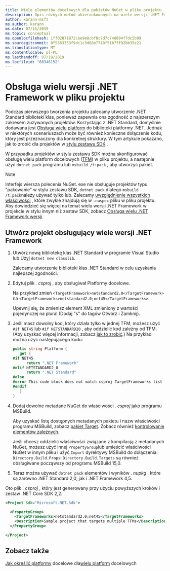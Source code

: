 ```yaml
---
title: Wiele elementów docelowych dla pakietów NuGet w pliku projektu
description: Opis różnych metod ukierunkowanych na wiele wersji .NET Framework z jednego pakietu NuGet.
author: karann-msft
ms.author: karann
ms.date: 07/15/2019
ms.topic: conceptual
ms.openlocfilehash: 1ff02871872cee9e8cbf8c7d7c74d804f7dc5b99
ms.sourcegitcommit: 0f5363353f9dc1c3d68e7718f51b7ff92bb35e21
ms.translationtype: MT
ms.contentlocale: pl-PL
ms.lasthandoff: 07/19/2019
ms.locfileid: "68346152"
---
```

# <a name="support-multiple-net-framework-versions-in-your-project-file"></a>Obsługa wielu wersji .NET Framework w pliku projektu

Podczas pierwszego tworzenia projektu zalecamy utworzenie .NET Standard biblioteki klas, ponieważ zapewnia ona zgodność z najszerszym zakresem zużywanych projektów. Korzystając z .NET Standard, domyślnie dodawana jest [Obsługa wielu platform](/dotnet/standard/library-guidance/cross-platform-targeting) do biblioteki platformy .NET. Jednak w niektórych scenariuszach może być również konieczne dołączenie kodu, który jest przeznaczony dla konkretnej struktury. W tym artykule pokazano, jak to zrobić dla projektów w [stylu zestawu SDK](../resources/check-project-format.md) .

W przypadku projektów w stylu zestawu SDK można skonfigurować obsługę wielu platform docelowych ([TFM](/dotnet/standard/frameworks)) w pliku projektu, a następnie użyć `dotnet pack` programu lub `msbuild /t:pack` , aby utworzyć pakiet.

> [!NOTE]
> Interfejs wiersza polecenia NuGet. exe nie obsługuje projektów typu "pakowanie" w stylu zestawu SDK, `dotnet pack` dlatego `msbuild /t:pack`należy używać tylko lub. Zalecamy [uwzględnienie wszystkich właściwości](../reference/msbuild-targets.md#pack-target) , które zwykle znajdują się w `.nuspec` pliku w pliku projektu. Aby dowiedzieć się więcej na temat wielu wersji .NET Framework w projekcie w stylu innym niż zestaw SDK, zobacz [Obsługa wielu .NET Framework wersji](supporting-multiple-target-frameworks.md).

## <a name="create-a-project-that-supports-multiple-net-framework-versions"></a>Utwórz projekt obsługujący wiele wersji .NET Framework

1. Utwórz nową bibliotekę klas .NET Standard w programie Visual Studio lub Użyj `dotnet new classlib`.

   Zalecamy utworzenie biblioteki klas .NET Standard w celu uzyskania najlepszej zgodności.

2. Edytuj plik *. csproj* , aby obsługiwał Platformy docelowe.

   Na przykład zmień `<TargetFramework>netstandard2.0</TargetFramework>` na `<TargetFrameworks>netstandard2.0;net45</TargetFrameworks>`.

   Upewnij się, że zmienisz element XML zmieniony z wartości pojedynczej na plural (Dodaj "s" do tagów Otwórz i Zamknij).

3. Jeśli masz dowolny kod, który działa tylko w jednej TFM, możesz użyć `#if NET45` lub `#if NETSTANDARD20` , aby oddzielić kod zależny od TFM. (Aby uzyskać więcej informacji, zobacz [jak to zrobić](/dotnet/core/tutorials/libraries#how-to-multitarget).) Na przykład można użyć następującego kodu:

   ```csharp
   public string Platform {
      get {
   #if NET45
         return ".NET Framework"
   #elif NETSTANDARD2_0
         return ".NET Standard"
   #else
   #error This code block does not match csproj TargetFrameworks list
   #endif
      }
   }
   ```

4. Dodaj dowolne metadane NuGet do właściwości *. csproj* jako programu MSBuild.

   Aby uzyskać listę dostępnych metadanych pakietu i nazw właściwości programu MSBuild, zobacz [pakiet Target](../reference/msbuild-targets.md#pack-target). Zobacz również [kontrolowanie elementów zależnych](../consume-packages/package-references-in-project-files.md#controlling-dependency-assets).

   Jeśli chcesz oddzielić właściwości związane z kompilacją z metadanych NuGet, możesz użyć innej `PropertyGroup`lub umieścić właściwości NuGet w innym pliku i użyć `Import` dyrektywy MSBuild do dołączenia. `Directory.Build.Props`i `Directory.Build.Targets` są również obsługiwane począwszy od programu MSBuild 15,0.

5. Teraz można używać `dotnet pack` elementów i wyników *. nupkg* , które są zarówno .NET Standard 2,0, jak i .NET Framework 4,5.

Oto plik *. csproj* , który jest generowany przy użyciu powyższych kroków i zestaw .NET Core SDK 2,2.

```xml
<Project Sdk="Microsoft.NET.Sdk">

  <PropertyGroup>
    <TargetFrameworks>netstandard2.0;net45</TargetFrameworks>
    <Description>Sample project that targets multiple TFMs</Description>
  </PropertyGroup>

</Project>
```

## <a name="see-also"></a>Zobacz także

[Jak określić platformy](/dotnet/standard/frameworks#how-to-specify-target-frameworks)
docelowe dla[wielu platform](/dotnet/standard/library-guidance/cross-platform-targeting) docelowych
